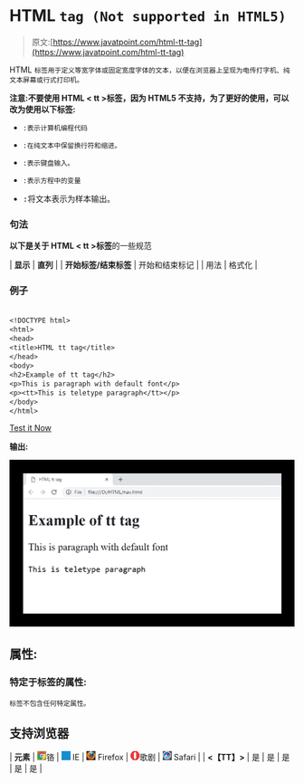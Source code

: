 # HTML `tag (Not supported in HTML5)`

> 原文:[https://www.javatpoint.com/html-tt-tag](https://www.javatpoint.com/html-tt-tag)

HTML `标签用于定义等宽字体或固定宽度字体的文本，以便在浏览器上呈现为电传打字机、纯文本屏幕或行式打印机。`

**注意:不要使用 HTML < tt >标签，因为 HTML5 不支持，为了更好的使用，可以改为使用以下标签:**

*   `:表示计算机编程代码`
*   ```
    :在纯文本中保留换行符和缩进。
    ```

*   `:表示键盘输入。`
*   `:表示方程中的变量`
*   <samp>:将文本表示为样本输出。</samp>

### 句法

**以下是关于 HTML < tt >标签**的一些规范

| **显示** | **直列** |
| **开始标签/结束标签** | 开始和结束标记 |
| 用法 | 格式化 |

### 例子

```

<!DOCTYPE html>
<html>
<head>
<title>HTML tt tag</title>
</head>
<body>
<h2>Example of tt tag</h2>
<p>This is paragraph with default font</p>
<p><tt>This is teletype paragraph</tt></p>
</body>
</html>

```

[Test it Now](https://www.javatpoint.com/oprweb/test.jsp?filename=htmltttag)

**输出:**

![HTML tt tag](img/5171821e3038571f76073ec18dc6cf4c.png)

## 属性:

### 特定于标签的属性:

`标签不包含任何特定属性。`

## 支持浏览器

| **元素** | ![chrome browser](img/4fbdc93dc2016c5049ed108e7318df19.png)铬 | ![ie browser](img/83dd23df1fe8373fd5bf054b2c1dd88b.png) IE | ![firefox browser](img/4f001fff393888a8a807ed29b28145d1.png) Firefox | ![opera browser](img/6cad4a592cc69a052056a0577b4aac65.png)歌剧 | ![safari browser](img/a0f6a9711a92203c5dc5c127fe9c9fca.png) Safari |
| **<【TT】>** | 是 | 是 | 是 | 是 | 是 |